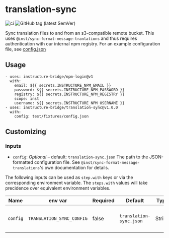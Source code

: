 # translation-sync

![ci](https://github.com/instructure-bridge/translation-sync/workflows/ci/badge.svg)
![GitHub tag (latest SemVer)](https://img.shields.io/github/v/tag/instructure-bridge/translation-sync?sort=semver)

Sync translation files to and from an s3-compatible remote bucket. This uses
`@inst/sync-format-message-tranlations` and thus requires authentication with
our internal npm registry. For an example configuration file, see
[config.json](test/fixtures/config.json)

## Usage

    - uses: instructure-bridge/npm-login@v1
      with:
        email: ${{ secrets.INSTRUCTURE_NPM_EMAIL }}
        password: ${{ secrets.INSTRUCTURE_NPM_PASSWORD }}
        registry: ${{ secrets.INSTRUCTURE_NPM_REGISTRY }}
        scope: inst
        username: ${{ secrets.INSTRUCTURE_NPM_USERNAME }}
    - uses: instructure-bridge/translation-sync@v1.0.0
      with:
        config: test/fixtures/config.json

## Customizing

### inputs

- `config`: *Optional* – default: `translation-sync.json`
  The path to the JSON-formatted configuration file. See
  `@inst/sync-format-message-translations`'s own documentation for details.

The following inputs can be used as `step.with` keys or via the corresponding environment variable. The `steps.with` values will take precidence over equivalent environment variables.

| Name      | env var                    | Required  | Default                  | Type    | Description                         |
|-----------|----------------------------|-----------|--------------------------|---------|-------------------------------------|
| `config`  | `TRANSLATION_SYNC_CONFIG`  | false     | `translation-sync.json`  | String  | Email associated with the username  |
